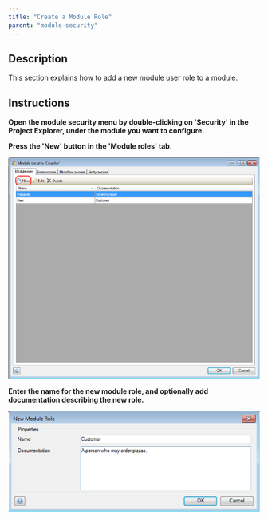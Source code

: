 ```yaml
---
title: "Create a Module Role"
parent: "module-security"
---
```

## Description

This section explains how to add a new module user role to a module.

## Instructions

 **Open the module security menu by double-clicking on 'Security' in the Project Explorer, under the module you want to configure.**

 **Press the 'New' button in the 'Module roles' tab.**

![](attachments/2621541/2752579.png)

 **Enter the name for the new module role, and optionally add documentation describing the new role.**

![](attachments/2621541/2752580.png)
